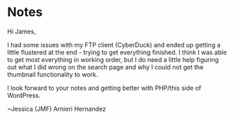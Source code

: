 # Notes

Hi James,

I had some issues with my FTP client (CyberDuck) and ended up getting a little flustered at the end - trying to get everything finished.  I think I was able to get most everything in working order, but I do need a little help figuring out what I did wrong on the search page and why I could not get the thumbnail functionality to work.

I look forward to your notes and getting better with PHP/this side of WordPress.

~Jessica (JMF) Arnieri Hernandez
